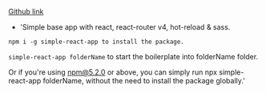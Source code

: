  [Github link](https://github.com/Kornil/simple-react-app)


* 'Simple base app with react, react-router v4, hot-reload & sass.

`npm i -g simple-react-app to install the package.`

`simple-react-app folderName` to start the boilerplate into folderName folder.

Or if you're using npm@5.2.0 or above, you can simply run npx simple-react-app folderName, without the need to install the package globally.'

